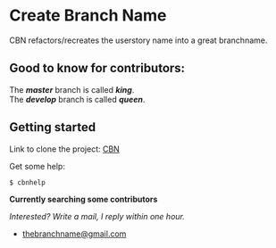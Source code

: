# Create Branch Name
CBN refactors/recreates the userstory name into a great branchname.

## Good to know for contributors:
The ***master*** branch is called ***king***.  
The ***develop*** branch is called ***queen***.

## Getting started
[CBN]: https://github.com/TheVerux/Create-Branch-Name.git


Link to clone the project: [CBN]

Get some help:
```
$ cbnhelp
```

**Currently searching some contributors**

*Interested? Write a mail, I reply within one hour.*  

- thebranchname@gmail.com
